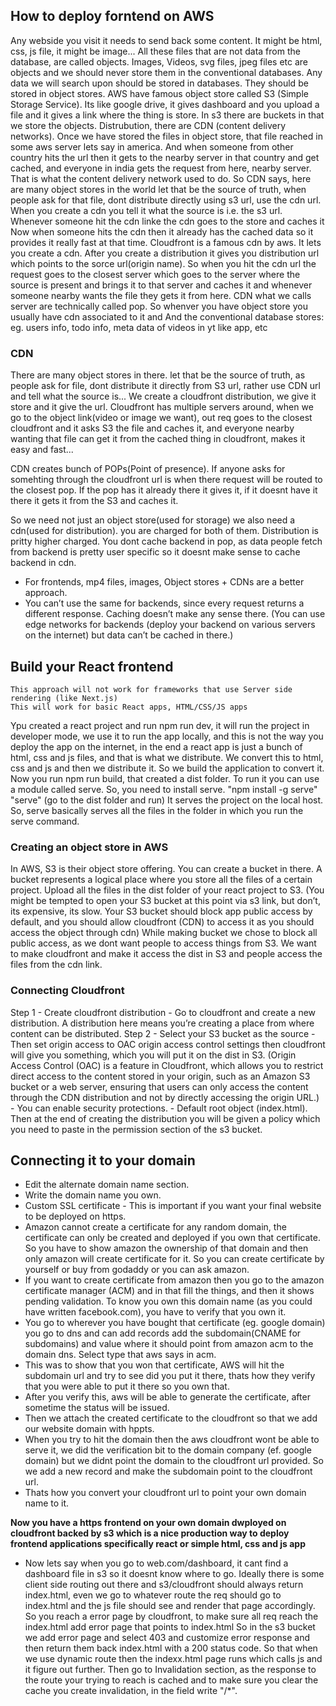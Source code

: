 ## How to deploy forntend on AWS
Any webside you visit it needs to send back some content. It might be html, css, js file, it might be image... All these files that are not data from the database, are called objects. 
Images, Videos, svg files, jpeg files etc are objects and we should never store them in the conventional databases. Any data we will search upon should be stored in databases.
They should be stored in object stores. AWS have famous object store called S3 (Simple Storage Service). Its like google drive, it gives dashboard and you upload a file and it gives a link where the thing is store.
In s3 there are buckets in that we store the objects.
Distrubution, there are CDN (content delivery networks). Once we have stored the files in object store, that file reached in some aws server lets say in america. And when someone from other country hits the url then it gets to the nearby server in that country and get cached, and everyone in india gets the request from here, nearby server. That is what the content delivery network used to do.
So CDN says, here are many object stores in the world let that be the source of truth, when people ask for that file, dont distribute directly using s3 url, use the cdn url. When you create a cdn you tell it what the source is i.e. the s3 url. Whenever someone hit the cdn linke the cdn goes to the store and caches it Now when someone hits the cdn then it already has the cached data so it provides it really fast at that time. Cloudfront is a famous cdn by aws. It lets you create a cdn. After you create a distribution it gives you distribution url which points to the sorce url(origin name). So when you hit the cdn url the request goes to the closest server which goes to the server where the source is present and brings it to that server and caches it and whenever someone nearby wants the file they gets it from here. CDN what we calls server are technically called pop. So whenver you have object store you usually have cdn associated to it and 
And the conventional database stores: eg. users info, todo info, meta data of videos in yt like app, etc

### CDN
There are many object stores in there. let that be the source of truth, as people ask for file, dont distribute it directly from S3 url, rather use CDN url and tell what the source is...
We create a cloudfront distribution, we give it store and it give the url. Cloudfront has multiple servers around, when we go to the object link(video or image we want), out req goes to the closest cloudfront and it asks S3 the file and caches it, and everyone nearby wanting that file can get it from the cached thing in cloudfront, makes it easy and fast...

CDN creates bunch of POPs(Point of presence). If anyone asks for somehting through the cloudfront url is when there request will be routed to the closest pop. If the pop has it already there it gives it, if it doesnt have it there it gets it from the S3 and caches it.

So we need not just an object store(used for storage) we also need a cdn(used for distribution). you are charged for both of them. Distribution is pritty higher charged.
You dont cache backend in pop, as data people fetch from backend is pretty user specific so it doesnt make sense to cache backend in cdn.

- For frontends, mp4 files, images, Object stores  + CDNs are a better approach.
- You can’t use the same for backends, since every request returns a different response. Caching doesn’t make any sense there. (You can use edge networks for backends (deploy your backend on various servers on the internet) but data can’t be cached in there.)


## Build your React frontend
>
    This approach will not work for frameworks that use Server side rendering (like Next.js)
    This will work for basic React apps, HTML/CSS/JS apps
>

Ypu created a react project and run npm run dev, it will run the project in developer mode, we use it to run the app locally, and this is not the way you deploy the app on the internet, in the end a react app is just a bunch of html, css and js files, and that is what we distribute.
We convert this to html, css and js and then we distribute it. So we build the application to convert it.
Now you run npm run build, that created a dist folder. To run it you can use a module called serve. So, you need to install serve.
"npm install -g serve"
"serve" (go to the dist folder and run)
It serves the project on the local host.
So, serve basically serves all the files in the folder in which you run the serve command.

### Creating an object store in AWS
In AWS, S3 is their object store offering. 
You can create a bucket in there. A bucket represents a logical place where you store all the files of a certain project.
Upload all the files in the dist folder of your react project to S3.
(You might be tempted to open your S3 bucket at this point via s3 link, but don’t, its expensive, its slow. Your S3 bucket should block app public access by default, and you should allow cloudfront (CDN) to access it as you should access the object through cdn)
While making bucket we chose to block all public access, as we dont want people to access things from S3. We want to make cloudfront and make it access the dist in S3 and people access the files from the cdn link.

### Connecting Cloudfront
Step 1 - Create cloudfront distribution
    - Go to cloudfront and create a new distribution. A distribution here means you’re creating a place from where content can be distributed.
Step 2 - Select your S3 bucket as the source
    - Then set origin access to OAC origin access control settings then cloudfront will give you something, which you will put it on the dist in S3.
(Origin Access Control (OAC) is a feature in Cloudfront, which allows you to restrict direct access to the content stored in your origin, such as an Amazon S3 bucket or a web server, ensuring that users can only access the content through the CDN distribution and not by directly accessing the origin URL.)
    - You can enable security protections.
    - Default root object (index.html).
Then at the end of creating the distribution you will be given a policy which you need to paste in the permission section of the s3 bucket.


## Connecting it to your domain
- Edit the alternate domain name section. 
- Write the domain name you own.
- Custom SSL certificate - This is important if you want your final website to be deployed on https.
- Amazon cannot create a certificate for any random domain, the certificate can only be created and deployed if you own that certificate. So you have to show amazon the ownership of that domain and then only amazon will create certificate for it. So you can create certificate by yourself or buy from godaddy or you can ask amazon.
- If you want to create certificate from amazon then you go to the amazon certificate manager  (ACM) and in that fill the things, and then it shows pending validation. To know you own this domain name (as you could have written facebook.com), you have to verify that you own it.
- You go to wherever you have bought that certificate (eg. google domain) you go to dns and can add records add the subdomain(CNAME for subdomains) and value where it should point from amazon acm to the domain dns. Select type that aws says in acm. 
- This was to show that you won that certificate, AWS will hit the subdomain url and try to see did you put it there, thats how they verify that you were able to put it there so you own that.
- After you verify this, aws will be able to generate the certificate, after sometime the status will be issued. 
- Then we attach the created certificate to the cloudfront so that we add our website domain with hppts. 
- When you try to hit the domain then the aws cloudfront wont be able to serve it, we did the verification bit to the domain company (ef. google domain) but we didnt point the domain to the cloudfront url provided. So we add a new record and make the subdomain point to the cloudfront url.
- Thats how you convert your cloudfront url to point your own domain name to it.

**Now you have a https frontend on your own domain dwployed on cloudfront backed by s3 which is a nice production way to deploy frontend applications specifically react or simple html, css and js app**

- Now lets say when you go to web.com/dashboard, it cant find a dashboard file in s3 so it doesnt know where to go. Ideally there is some client side routing out there and s3/cloudfront should always return index.html, even we go to whatever route the req should go to index.html and the js file should see and render that page accordingly. So you reach a error page by cloudfront, to make sure all req reach the index.html add error page that points to index.html
So in the s3 bucket we add error page and select 403 and customize error response and then return them back index.html with a 200 status code. So that when we use dynamic route then the indexx.html page runs which calls js and it figure out further.
Then go to Invalidation section, as the response to the route your trying to reach is cached and to make sure you clear the cache you create invalidation, in the field write "/*".


